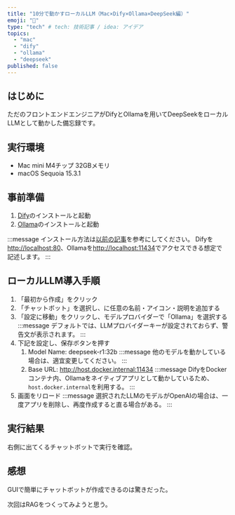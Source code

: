 ```yaml
---
title: "10分で動かすローカルLLM（Mac×Dify×Ollama×DeepSeek編）"
emoji: "🐷"
type: "tech" # tech: 技術記事 / idea: アイデア
topics:
  - "mac"
  - "dify"
  - "ollama"
  - "deepseek"
published: false
---
```



## はじめに

ただのフロントエンドエンジニアがDifyとOllamaを用いてDeepSeekをローカルLLMとして動かした備忘録です。

## 実行環境

- Mac mini M4チップ 32GBメモリ
- macOS Sequoia 15.3.1

## 事前準備

1. [Dify](https://github.com/langgenius/dify)のインストールと起動
1. [Ollama](https://github.com/ollama/ollama)のインストールと起動

:::message
インストール方法は[以前の記事](https://zenn.dev/s_hirano_ist/articles/d60bcfedef2314)を参考にしてください。
Difyを<http://localhost:80>、Ollamaを<http://localhost:11434>でアクセスできる想定で記述します。
:::

## ローカルLLM導入手順

1. 「最初から作成」をクリック
1. 「チャットボット」を選択し、に任意の名前・アイコン・説明を追加する
1. 「設定に移動」をクリックし、モデルプロバイダーで「Ollama」を選択する
    :::message
    デフォルトでは、LLMプロバイダーキーが設定されておらず、警告文が表示されます。
    :::
1. 下記を設定し、保存ボタンを押す
    1. Model Name: deepseek-r1:32b
    :::message
    他のモデルを動かしている場合は、適宜変更してください。
    :::
    1. Base URL: <http://host.docker.internal:11434>
    :::message
    DifyをDockerコンテナ内、Ollamaをネイティブアプリとして動かしているため、`host.docker.internal`を利用する。
    :::
1. 画面をリロード
    :::message
    選択されたLLMのモデルがOpenAIの場合は、一度アプリを削除し、再度作成すると直る場合がある。
    :::

## 実行結果

右側に出てくるチャットボットで実行を確認。

## 感想

GUIで簡単にチャットボットが作成できるのは驚きだった。

次回はRAGをつくってみようと思う。

